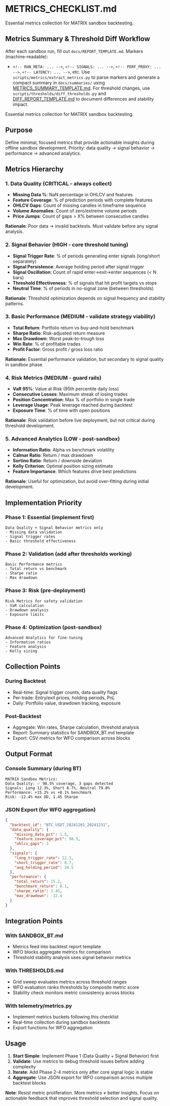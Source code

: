 # METRICS_CHECKLIST.md

Essential metrics collection for MATRIX sandbox backtesting.

<!-- Existing content -->

## Metrics Summary & Threshold Diff Workflow

After each sandbox run, fill out `docs/REPORT_TEMPLATE.md`.
Markers (machine-readable):
  - `<!-- RUN_META: ... -->`, `<!-- SIGNALS: ... -->`, `<!-- PERF_PROXY: ... -->`, `<!-- LATENCY: ... -->`, etc.
Use `scripts/metrics/extract_metrics.py` to parse markers and generate a compact summary in `docs/summaries/` using [METRICS_SUMMARY_TEMPLATE.md](../METRICS_SUMMARY_TEMPLATE.md).
For threshold changes, use `scripts/thresholds/diff_thresholds.py` and [DIFF_REPORT_TEMPLATE.md](../DIFF_REPORT_TEMPLATE.md) to document differences and stability impact.

Essential metrics collection for MATRIX sandbox backtesting.

## Purpose
Define minimal, focused metrics that provide actionable insights during offline sandbox development.
Priority: data quality → signal behavior → performance → advanced analytics.

## Metrics Hierarchy

### 1. Data Quality (CRITICAL - always collect)
- **Missing Data %**: NaN percentage in OHLCV and features  
- **Feature Coverage**: % of prediction periods with complete features
- **OHLCV Gaps**: Count of missing candles in timeframe sequence
- **Volume Anomalies**: Count of zero/extreme volume periods
- **Price Jumps**: Count of gaps > X% between consecutive candles

**Rationale**: Poor data → invalid backtests. Must validate before any signal analysis.

### 2. Signal Behavior (HIGH - core threshold tuning)
- **Signal Trigger Rate**: % of periods generating enter signals (long/short separately)
- **Signal Persistence**: Average holding period after signal trigger
- **Signal Oscillation**: Count of rapid enter→exit→enter sequences (< N bars)
- **Threshold Effectiveness**: % of signals that hit profit targets vs stops
- **Neutral Time**: % of periods in no-signal zone (between thresholds)

**Rationale**: Threshold optimization depends on signal frequency and stability patterns.

### 3. Basic Performance (MEDIUM - validate strategy viability)
- **Total Return**: Portfolio return vs buy-and-hold benchmark
- **Sharpe Ratio**: Risk-adjusted return measure
- **Max Drawdown**: Worst peak-to-trough loss
- **Win Rate**: % of profitable trades
- **Profit Factor**: Gross profit / gross loss ratio

**Rationale**: Essential performance validation, but secondary to signal quality in sandbox phase.

### 4. Risk Metrics (MEDIUM - guard rails)
- **VaR 95%**: Value at Risk (95th percentile daily loss)
- **Consecutive Losses**: Maximum streak of losing trades
- **Position Concentration**: Max % of portfolio in single trade
- **Leverage Usage**: Peak leverage reached during backtest
- **Exposure Time**: % of time with open positions

**Rationale**: Risk validation before live deployment, but not critical during threshold development.

### 5. Advanced Analytics (LOW - post-sandbox)
- **Information Ratio**: Alpha vs benchmark volatility
- **Calmar Ratio**: Return / max drawdown
- **Sortino Ratio**: Return / downside deviation
- **Kelly Criterion**: Optimal position sizing estimate
- **Feature Importance**: Which features drive best predictions

**Rationale**: Useful for optimization, but avoid over-fitting during initial development.

## Implementation Priority

### Phase 1: Essential (implement first)
```
Data Quality + Signal Behavior metrics only
- Missing data validation
- Signal trigger rates
- Basic threshold effectiveness
```

### Phase 2: Validation (add after thresholds working)
```
Basic Performance metrics
- Total return vs benchmark
- Sharpe ratio
- Max drawdown
```

### Phase 3: Risk (pre-deployment)
```
Risk Metrics for safety validation
- VaR calculation
- Drawdown analysis
- Exposure limits
```

### Phase 4: Optimization (post-sandbox)
```
Advanced Analytics for fine-tuning
- Information ratios
- Feature analysis
- Kelly sizing
```

## Collection Points

### During Backtest
- Real-time: Signal trigger counts, data quality flags
- Per-trade: Entry/exit prices, holding periods, PnL
- Daily: Portfolio value, drawdown tracking, exposure

### Post-Backtest
- Aggregate: Win rates, Sharpe calculation, threshold analysis
- Report: Summary statistics for SANDBOX_BT.md template
- Export: CSV metrics for WFO comparison across blocks

## Output Format

### Console Summary (during BT)
```
MATRIX Sandbox Metrics:
Data Quality: ✅ 98.5% coverage, 3 gaps detected
Signals: Long 12.3%, Short 8.7%, Neutral 79.0%
Performance: +15.2% vs +8.1% benchmark
Risk: -12.4% max DD, 1.45 Sharpe
```

### JSON Export (for WFO aggregation)
```json
{
  "backtest_id": "BTC_USDT_20241201_20241231",
  "data_quality": {
    "missing_data_pct": 1.5,
    "feature_coverage_pct": 98.5,
    "ohlcv_gaps": 3
  },
  "signals": {
    "long_trigger_rate": 12.3,
    "short_trigger_rate": 8.7,
    "avg_holding_period": 24.5
  },
  "performance": {
    "total_return": 15.2,
    "benchmark_return": 8.1,
    "sharpe_ratio": 1.45,
    "max_drawdown": -12.4
  }
}
```

## Integration Points

### With SANDBOX_BT.md
- Metrics feed into backtest report template
- WFO blocks aggregate metrics for comparison
- Threshold stability analysis uses signal behavior metrics

### With THRESHOLDS.md  
- Grid sweep evaluates metrics across threshold ranges
- WFO evaluation ranks thresholds by composite metric score
- Stability check monitors metric consistency across blocks

### With telemetry/metrics.py
- Implement metrics buckets following this checklist
- Real-time collection during sandbox backtests
- Export functions for WFO aggregation

## Usage

1. **Start Simple**: Implement Phase 1 (Data Quality + Signal Behavior) first
2. **Validate**: Use metrics to debug threshold issues before adding complexity
3. **Iterate**: Add Phase 2-4 metrics only after core signal logic is stable
4. **Aggregate**: Use JSON export for WFO comparison across multiple backtest blocks

**Note**: Resist metric proliferation. More metrics ≠ better insights. Focus on actionable feedback that improves threshold selection and signal quality.